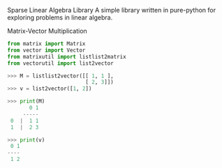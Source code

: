 Sparse Linear Algebra Library
A simple library written in pure-python for exploring problems in linear algebra.


Matrix-Vector Multiplication 
```python
from matrix import Matrix
from vector import Vector
from matrixutil import listlist2matrix
from vectorutil import list2vector

>>> M = listlist2vector([[ 1, 1 ],
                         [ 2, 3]])
>>> v = list2vector([1, 2])

>>> print(M)
       0 1
     -----
 0  |  1 1
 1  |  2 3

>>> print(v)
 0 1
----
 1 2

```
